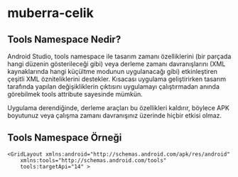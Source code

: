 # muberra-celik

## Tools Namespace Nedir?
Android Studio, tools namespace ile tasarım zamanı özelliklerini (bir parçada hangi düzenin gösterileceği gibi) veya derleme zamanı davranışlarını (XML kaynaklarında hangi küçültme modunun uygulanacağı gibi) etkinleştiren çeşitli XML özniteliklerini destekler. Kısacası uygulama geliştirirken tasarım tarafında yapılan değişikliklerin çıktısını uygulamayı çalıştırmadan anında görebilmek tools attribute sayesinde mümkün.

Uygulama derendiğinde, derleme araçları bu özellikleri kaldırır, böylece APK boyutunuz veya çalışma zamanı davranışınız üzerinde hiçbir etkisi olmaz.

## Tools Namespace Örneği

```
<GridLayout xmlns:android="http://schemas.android.com/apk/res/android"
    xmlns:tools="http://schemas.android.com/tools"
    tools:targetApi="14" >
```

